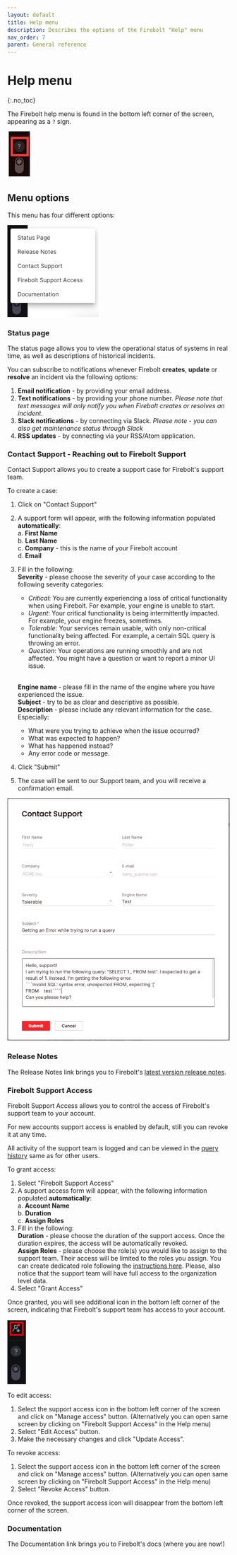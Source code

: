 ```yaml
---
layout: default
title: Help menu
description: Describes the options of the Firebolt "Help" menu
nav_order: 7
parent: General reference
---
```


# Help menu
{:.no_toc}

The Firebolt help menu is found in the bottom left corner of the screen, appearing as a ```?``` sign.

![Help Menu](../assets/images/getting_to_help.png)

## Menu options

This menu has four different options: 

![Help Menu](../assets/images/help_menu.png)

### Status page
The status page allows you to view the operational status of systems in real time, as well as descriptions of historical incidents.

You can subscribe to notifications whenever Firebolt **creates**, **update** or **resolve** an incident via the following options:
1. **Email notification** - by providing your email address.
2. **Text notifications** - by providing your phone number.
*Please note that text messages will only notify you when Firebolt creates or resolves an incident.*
3. **Slack notifications** - by connecting via Slack.
*Please note - you can also get maintenance status through Slack* 
4. **RSS updates** - by connecting via your RSS/Atom application.

### Contact Support - Reaching out to Firebolt Support
Contact Support allows you to create a support case for Firebolt's support team.

To create a case: 

1. Click on "Contact Support"
2. A support form will appear, with the following information populated **automatically**:
    <br>a. **First Name**
    <br>b. **Last Name**
    <br>c. **Company** - this is the name of your Firebolt account
    <br>d. **Email**
4. Fill in the following:
    <br>**Severity** - please choose the severity of your case according to the following severity categories:

    - *Critical*: You are currently experiencing a loss of critical functionality when using Firebolt. For example, your engine is unable to start.
    - *Urgent*: Your critical functionality is being intermittently impacted. For example, your engine freezes, sometimes.
    - *Tolerable*: Your services remain usable, with only non-critical functionality being affected. For example, a certain SQL query is throwing an error.
    - *Question*: Your operations are running smoothly and are not affected. You might have a question or want to report a minor UI issue.
    
    <br>**Engine name** - please fill in the name of the engine where you have experienced the issue.
    <br>**Subject** - try to be as clear and descriptive as possible.
    <br>**Description** - please include any relevant information for the case. Especially:
    - What were you trying to achieve when the issue occurred? 
    - What was expected to happen? 
    - What has happened instead? 
    - Any error code or message.  
5. Click "Submit"
6. The case will be sent to our Support team, and you will receive a confirmation email. 

![Create Case](../assets/images/create_support_case.png)

### Release Notes
The Release Notes link brings you to Firebolt's [latest version release notes](release-notes/release-notes.md).

### Firebolt Support Access
Firebolt Support Access allows you to control the access of Firebolt's support team to your account.

For new accounts support access is enabled by default, still you can revoke it at any time.

All activity of the support team is logged and can be viewed in the [query history](../sql_reference/information-schema/engine-query-history) same as for other users.

To grant access:
1. Select "Firebolt Support Access"
2. A support access form will appear, with the following information populated **automatically**:
    <br>a. **Account Name**
    <br>b. **Duration**
    <br>c. **Assign Roles**
3. Fill in the following:
    <br>**Duration** - please choose the duration of the support access. Once the duration expires, the access will be automatically revoked.
    <br>**Assign Roles** - please choose the role(s) you would like to assign to the support team. Their access will be limited to the roles you assign. You can create dedicated role following the [instructions here](../Guides/security/rbac#ui). Please, also notice that the support team will have full access to the organization level data.
4. Select "Grant Access"

Once granted, you will see additional icon in the bottom left corner of the screen, indicating that Firebolt's support team has access to your account.

![Support Access](../assets/images/support_access_menu.png)

To edit access:
1. Select the support access icon in the bottom left corner of the screen and click on "Manage access" button. (Alternatively you can open same screen by clicking on "Firebolt Support Access" in the Help menu)
2. Select "Edit Access" button.
3. Make the necessary changes and click "Update Access".

To revoke access:
1. Select the support access icon in the bottom left corner of the screen and click on "Manage access" button. (Alternatively you can open same screen by clicking on "Firebolt Support Access" in the Help menu)
2. Select "Revoke Access" button.

Once revoked, the support access icon will disappear from the bottom left corner of the screen.

### Documentation
The Documentation link brings you to Firebolt's docs (where you are now!)
